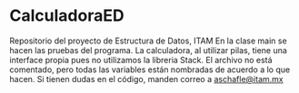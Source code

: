 # CalculadoraED
Repositorio del proyecto de Estructura de Datos, ITAM
En la clase main se hacen las pruebas del programa. La calculadora, al utilizar pilas, tiene una interface propia pues no utilizamos la libreria Stack.
El archivo no está comentado, pero todas las variables están nombradas de acuerdo a lo que hacen.
Si tienen dudas en el código, manden correo a aschafle@itam.mx
